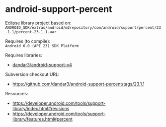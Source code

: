 android-support-percent
======================

Eclipse library project based on:<br/>
`ANDROID_SDK/extras/android/m2repository/com/android/support/percent/23.1.1/percent-23.1.1.aar`

Requires (to compile):<br/>
`Android 6.0 (API 23) SDK Platform`

Requires libraries:</br>
* [dandar3/android-support-v4](https://github.com/dandar3/android-support-v4)

Subversion checkout URL:<br/>
* https://github.com/dandar3/android-support-percent/tags/23.1.1

Resources:<br/>
* https://developer.android.com/tools/support-library/index.html#revisions
* https://developer.android.com/tools/support-library/features.html#percent